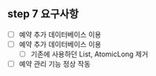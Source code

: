 ## step 7 요구사항
- [ ] 예약 추가 데이터베이스 이용
- [ ] 예약 추가 데이터베이스 이용
  - [ ] 기존에 사용하던 List, AtomicLong 제거
- [ ] 예약 관리 기능 정상 작동